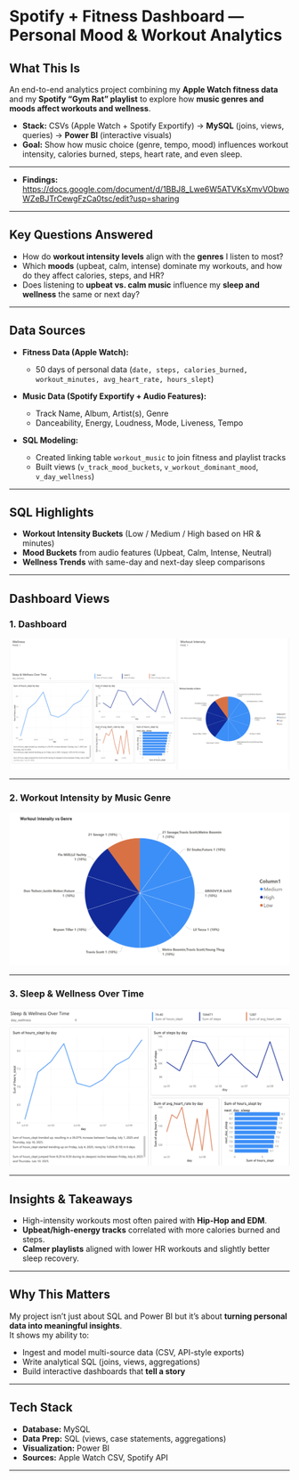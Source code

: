 # Spotify + Fitness Dashboard — Personal Mood & Workout Analytics 

## What This Is
An end-to-end analytics project combining my **Apple Watch fitness data** and my **Spotify “Gym Rat” playlist** to explore how **music genres and moods affect workouts and wellness**.

- **Stack:** CSVs (Apple Watch + Spotify Exportify) → **MySQL** (joins, views, queries) → **Power BI** (interactive visuals)  
- **Goal:** Show how music choice (genre, tempo, mood) influences workout intensity, calories burned, steps, heart rate, and even sleep.

---
- **Findings:** https://docs.google.com/document/d/1BBJ8_Lwe6W5ATVKsXmvVObwoWZeBJTrCewgFzCa0tsc/edit?usp=sharing 

---

## Key Questions Answered
- How do **workout intensity levels** align with the **genres** I listen to most?  
- Which **moods** (upbeat, calm, intense) dominate my workouts, and how do they affect calories, steps, and HR?  
- Does listening to **upbeat vs. calm music** influence my **sleep and wellness** the same or next day?  

---

## Data Sources
- **Fitness Data (Apple Watch):**  
  - 50 days of personal data (`date, steps, calories_burned, workout_minutes, avg_heart_rate, hours_slept`)  

- **Music Data (Spotify Exportify + Audio Features):**  
  - Track Name, Album, Artist(s), Genre  
  - Danceability, Energy, Loudness, Mode, Liveness, Tempo  

- **SQL Modeling:**  
  - Created linking table `workout_music` to join fitness and playlist tracks  
  - Built views (`v_track_mood_buckets`, `v_workout_dominant_mood`, `v_day_wellness`)  

---

## SQL Highlights
- **Workout Intensity Buckets** (Low / Medium / High based on HR & minutes)  
- **Mood Buckets** from audio features (Upbeat, Calm, Intense, Neutral)  
- **Wellness Trends** with same-day and next-day sleep comparisons  

---

## Dashboard Views

### 1. Dashboard 

![Workout Intensity vs Genre](visuals/dashboard.png)

---

### 2. Workout Intensity by Music Genre 

![Mood vs Performance](visuals/intensity.png)

---

### 3. Sleep & Wellness Over Time  

![Sleep Trends](visuals/wellness.png)

---

## Insights & Takeaways
- High-intensity workouts most often paired with **Hip-Hop and EDM**.  
- **Upbeat/high-energy tracks** correlated with more calories burned and steps.  
- **Calmer playlists** aligned with lower HR workouts and slightly better sleep recovery.  

---

## Why This Matters
My project isn’t just about SQL and Power BI but it’s about **turning personal data into meaningful insights**.  
It shows my ability to:  
- Ingest and model multi-source data (CSV, API-style exports)  
- Write analytical SQL (joins, views, aggregations)  
- Build interactive dashboards that **tell a story**  

---

## Tech Stack
- **Database:** MySQL  
- **Data Prep:** SQL (views, case statements, aggregations)  
- **Visualization:** Power BI  
- **Sources:** Apple Watch CSV, Spotify API 
---
